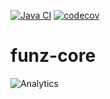 [![Java CI](https://github.com/Funz/funz-core/actions/workflows/ant.yml/badge.svg)](https://github.com/Funz/funz-core/actions/workflows/ant.yml)
[![codecov](https://codecov.io/gh/Funz/funz-core/branch/master/graph/badge.svg)](https://codecov.io/gh/Funz/funz-core)

# funz-core


![Analytics](https://ga-beacon.appspot.com/UA-109580-20/funz-core)
